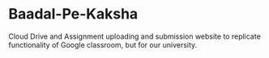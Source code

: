 # Baadal-Pe-Kaksha
Cloud Drive and Assignment uploading and submission website to replicate functionality of Google classroom, but for our university. 
